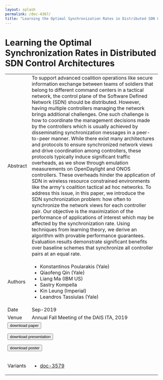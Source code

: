 ```yaml
---
layout: splash
permalink: /doc-4367/
title: "Learning the Optimal Synchronization Rates in Distributed SDN Control Architectures"
---
```


# Learning the Optimal Synchronization Rates in Distributed SDN Control Architectures

<table>
    <tbody>
    <tr>
        <td>Abstract</td>
        <td>To support advanced coalition operations like secure information exchange between teams of soldiers that belong to different command centers in a tactical network, the control plane of the Software Defined Network (SDN) should be distributed. However, having multiple controllers managing the network brings additional challenges. One such challenge is how to coordinate the management decisions made by the controllers which is usually achieved by disseminating synchronization messages in a peer-to-peer manner. While there exist many architectures and protocols to ensure synchronized network views and drive coordination among controllers, these protocols typically induce significant traffic overheads, as we show through emulation measurements on OpenDaylight and ONOS controllers. These overheads hinder the application of SDN in wireless resource constrained environments like the army's coalition tactical ad hoc networks. To address this issue, in this paper, we introduce the SDN synchronization problem: how often to synchronize the network views for each controller pair. Our objective is the maximization of the performance of applications of interest which may be affected by the synchronization rate. Using techniques from learning theory, we derive an algorithm with provable performance guarantees. Evaluation results demonstrate significant benefits over baseline schemes that synchronize all controller pairs at an equal rate.</td>
    </tr>
    <tr>
        <td>Authors</td>
        <td>
            <ul>
                <li>Konstantinos Poularakis (Yale)</li>
                <li>Qiaofeng Qin (Yale)</li>
                <li>Liang Ma (IBM US)</li>
                <li>Sastry Kompella</li>
                <li>Kin Leung (Imperial)</li>
                <li>Leandros Tassiulas (Yale)</li>
            </ul>
        </td>
    </tr>
    <tr>
        <td>Date</td>
        <td>Sep-2019</td>
    </tr>
    <tr>
        <td>Venue</td>
        <td>Annual Fall Meeting of the DAIS ITA, 2019</td>
    </tr>
        <tr>
            <td colspan="2">
                <form method="get" action="https://ibm.box.com/v/doc-4367-paper">
                    <button type="submit">download paper</button>
                </form>
                <form method="get" action="https://ibm.box.com/v/doc-4367-slides">
                    <button type="submit">download presentation</button>
                </form>
                <form method="get" action="https://ibm.box.com/v/doc-4367-poster">
                    <button type="submit">download poster</button>
                </form>
            </td>
        </tr>
        <tr>
            <td>Variants</td>
            <td>
                <ul>
                    <li><a href="\doc-3579\">doc-3579</a></li>
                </ul>
            </td>
        </tr>
    </tbody>
</table>
